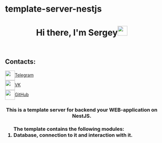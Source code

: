 # template-server-nestjs
<h1 align="center">Hi there, I'm Sergey</a><img src="https://github.com/blackcater/blackcater/raw/main/images/Hi.gif" height="32"/></h1>
<br>
<h2>Contacts:</h2>
<a align='center' href="https://t.me/djsbortsov" target="_blank"><img align='center' src="https://cdn-icons-png.flaticon.com/512/5968/5968804.png" height="32"/>Telegram</a>
<br>
<a class="margin-icon" align='center' margin-left=10px href="https://vk.com/djsbortsov" target="_blank"><img align='center' src="https://cdn-icons-png.flaticon.com/512/5968/5968835.png" height="32"/>VK</a>
<br>
<a class="margin-icon" align='center' margin-left=10px href="https://github.com/4sergeibortsov4" target="_blank"><img align='center' src="https://cdn.icon-icons.com/icons2/1907/PNG/512/iconfinder-github-4555889_121361.png" height="32"/>GitHub</a>
<br>
<h3 align="center">This is a template server for backend your WEB-application on NestJS.<h3/>
<ol align='left'> The template contains the following modules: 
  <li>Database, connection to it and interaction with it.</li>
</ol>
